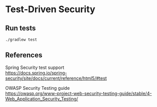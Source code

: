 # Test-Driven Security

## Run tests
`./gradlew test`

## References

Spring Security test support  
https://docs.spring.io/spring-security/site/docs/current/reference/html5/#test

OWASP Security Testing guide  
https://owasp.org/www-project-web-security-testing-guide/stable/4-Web_Application_Security_Testing/
